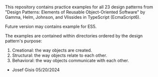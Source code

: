 This repository contains practice examples for all 23 design patterns from "Design Patterns: Elements of Reusable Object-Oriented Software" by Gamma, Helm, Johnson, and Vlissides in TypeScript (EcmaScript6).

Future version may contains example for ES5.

The examples are contained within directories ordered by the design pattern's purpose:
1. Creational: the way objects are created.
2. Structural: the way objects relate to each other.
3. Behavioral: the way objects communicate with each other.

- Josef Gisis 05/20/2024